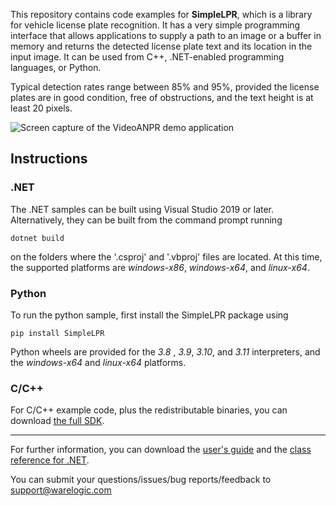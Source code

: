 This repository contains code examples for **SimpleLPR**, which is a library for vehicle license plate recognition. It has a very simple programming interface that allows applications to supply a path to an image or a buffer in memory and returns the detected license plate text and its location in the input image. It can be used from C++, .NET-enabled programming languages, or Python. 

Typical detection rates range between 85% and 95%, provided the license plates are in good condition, free of obstructions, and the text height is at least 20 pixels.

![Screen capture of the VideoANPR demo application](https://www.warelogic.com/images/screenshot_videoanpr_1.jpg)

## Instructions

### .NET

The .NET samples can be built using Visual Studio 2019 or later. Alternatively, they can be built from the command prompt running

    dotnet build

 on the folders where the '.csproj' and '.vbproj' files are located.
At this time, the supported platforms are *windows-x86*, *windows-x64*, and *linux-x64*.

### Python

To run the python sample, first install the SimpleLPR package using 

    pip install SimpleLPR

Python wheels are provided for the *3.8* , *3.9*,  *3.10*,  and *3.11* interpreters, and the *windows-x64* and *linux-x64* platforms.

### C/C++

 For C/C++ example code, plus the redistributable binaries, you can download [the full SDK](https://www.warelogic.com).
 
---

For further information, you can download the [user's guide](https://www.warelogic.com/doc/SimpleLPR3.pdf) and the [class reference for .NET](https://www.warelogic.com/doc/SimpleLPR.chm).

You can submit your questions/issues/bug reports/feedback to support@warelogic.com